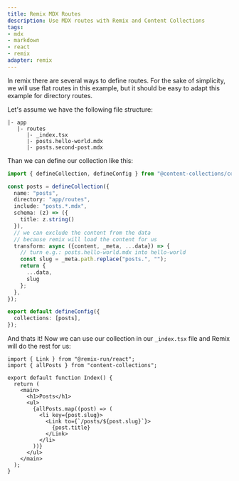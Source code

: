 ```yaml
---
title: Remix MDX Routes
description: Use MDX routes with Remix and Content Collections
tags:
- mdx
- markdown
- react
- remix
adapter: remix
---
```


In remix there are several ways to define routes. For the sake of simplicity, we will use flat routes in this example, but it should be easy to adapt this example for directory routes.

Let's assume we have the following file structure:

```text
|- app
   |- routes
      |- _index.tsx
      |- posts.hello-world.mdx
      |- posts.second-post.mdx
```

Than we can define our collection like this:

```ts
import { defineCollection, defineConfig } from "@content-collections/core";

const posts = defineCollection({
  name: "posts",
  directory: "app/routes",
  include: "posts.*.mdx",
  schema: (z) => ({
    title: z.string()
  }),
  // we can exclude the content from the data
  // because remix will load the content for us
  transform: async ({content, _meta, ...data}) => {
    // turn e.g.: posts.hello-world.mdx into hello-world
    const slug = _meta.path.replace("posts.", "");
    return {
      ...data,
      slug
    };
  },
});

export default defineConfig({
  collections: [posts],
});
```

And thats it! Now we can use our collection in our `_index.tsx` file and Remix will do the rest for us:

```tsx
import { Link } from "@remix-run/react";
import { allPosts } from "content-collections";

export default function Index() {
  return (
    <main>
      <h1>Posts</h1>
      <ul>
        {allPosts.map((post) => (
          <li key={post.slug}>
            <Link to={`/posts/${post.slug}`}>
              {post.title}
            </Link>
          </li>
        ))}
      </ul>
    </main>
  );
}

```
